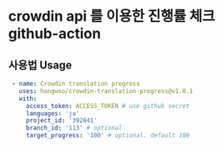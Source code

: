 # crowdin api 를 이용한 진행률 체크 github-action

## 사용법 Usage

```yaml
 - name: Crowdin translation progress
   uses: hangwoo/crowdin-translation-progress@v1.0.1
   with:
     access_token: ACCESS_TOKEN # use github secret
     languages: 'ja'
     project_id: '392841'
     branch_id: '113' # optional
     target_progress: '100' # optional. default 100
```
